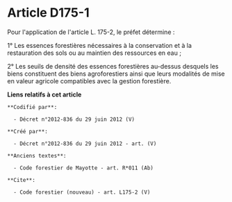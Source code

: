 # Article D175-1

Pour l'application de l'article L. 175-2, le préfet détermine :

1° Les essences forestières nécessaires à la conservation et à la restauration des sols ou au maintien des ressources en
eau ;

2° Les seuils de densité des essences forestières au-dessus desquels les biens constituent des biens agroforestiers ainsi que
leurs modalités de mise en valeur agricole compatibles avec la gestion forestière.

**Liens relatifs à cet article**

	**Codifié par**:

	  - Décret n°2012-836 du 29 juin 2012 (V)

	**Créé par**:

	  - Décret n°2012-836 du 29 juin 2012 - art. (V)

	**Anciens textes**:

	  - Code forestier de Mayotte - art. R*011 (Ab)

	**Cite**:

	  - Code forestier (nouveau) - art. L175-2 (V)
